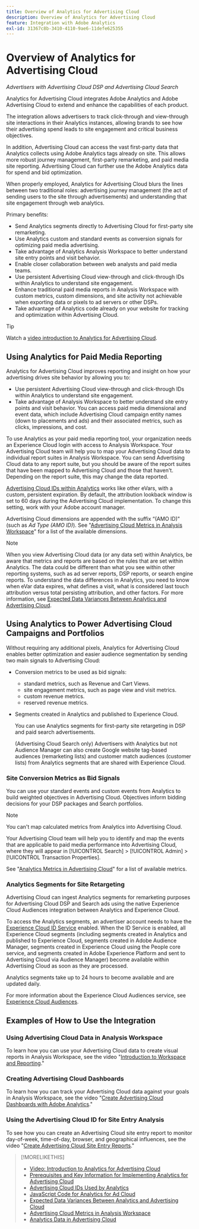 ```yaml
---
title: Overview of Analytics for Advertising Cloud
description: Overview of Analytics for Advertising Cloud
feature: Integration with Adobe Analytics
exl-id: 31367c8b-3410-4110-9ae6-11defe625355
---
```

# Overview of Analytics for Advertising Cloud

*Advertisers with Advertising Cloud DSP and Advertising Cloud Search*

Analytics for Advertising Cloud integrates Adobe Analytics and Adobe Advertising Cloud to extend and enhance the capabilities of each product.

The integration allows advertisers to track click-through and view-through site interactions in their Analytics instances, allowing brands to see how their advertising spend leads to site engagement and critical business objectives.

In addition, Advertising Cloud can access the vast first-party data that Analytics collects using Adobe Analytics tags already on site. This allows more robust journey management, first-party remarketing, and paid media site reporting. Advertising Cloud can further use the Adobe Analytics data for spend and bid optimization.

When properly employed, Analytics for Advertising Cloud blurs the lines between two traditional roles: advertising journey management (the act of sending users to the site through advertisements) and understanding that site engagement through web analytics.

Primary benefits:

* Send Analytics segments directly to Advertising Cloud for first-party site remarketing.
* Use Analytics custom and standard events as conversion signals for optimizing paid media advertising.
* Take advantage of Analytics Analysis Workspace to better understand site entry points and visit behavior.
* Enable closer collaboration between web analysts and paid media teams.
* Use persistent Advertising Cloud view-through and click-through IDs within Analytics to understand site engagement.
* Enhance traditional paid media reports in Analysis Workspace with custom metrics, custom dimensions, and site activity not achievable when exporting data or pixels to ad servers or other DSPs.
* Take advantage of Analytics code already on your website for tracking and optimization within Advertising Cloud.

>[!TIP]
>
> Watch a [video introduction to Analytics for Advertising Cloud](https://experienceleague.adobe.com/docs/advertising-cloud-learn/tutorials/analytics/intro-a4adc.html?lang=en#analytics).

## Using Analytics for Paid Media Reporting

Analytics for Advertising Cloud improves reporting and insight on how your advertising drives site behavior by allowing you to:

* Use persistent Advertising Cloud view-through and click-through IDs within Analytics to understand site engagement.
* Take advantage of Analysis Workspace to better understand site entry points and visit behavior. You can access paid media dimensional and event data, which include Advertising Cloud campaign entity names (down to placements and ads) and their associated metrics, such as clicks, impressions, and cost.

To use Analytics as your paid media reporting tool, your organization needs an Experience Cloud login with access to Analysis Workspace. Your Advertising Cloud team will help you to map your Advertising Cloud data to individual report suites in Analysis Workspace. You can send Advertising Cloud data to any report suite, but you should be aware of the report suites that have been mapped to Advertising Cloud and those that haven't. Depending on the report suite, this may change the data reported.

[Advertising Cloud IDs within Analytics](ids.md) works like other eVars, with a custom, persistent expiration. By default, the attribution lookback window is set to 60 days during the Advertising Cloud implementation. To change this setting, work with your Adobe account manager.

Advertising Cloud dimensions are appended with the suffix “(AMO ID)" (such as *Ad Type (AMO ID)*). See "[Advertising Cloud Metrics in Analysis Workspace](advertising-cloud-metrics-in-analytics.md)" for a list of the available dimensions.

>[!NOTE]
>
> When you view Advertising Cloud data (or any data set) within Analytics, be aware that metrics and reports are based on the rules that are set within Analytics. The data could be different than what you see within other reporting systems, such as ad server reports, DSP reports, or search engine reports. To understand the data differences in Analytics, you need to know when eVar data expires, what defines a visit, what is considered last touch attribution versus total persisting attribution, and other factors. For more information, see [Expected Data Variances Between Analytics and Advertising Cloud](data-variances.md).

## Using Analytics to Power Advertising Cloud Campaigns and Portfolios

Without requiring any additional pixels, Analytics for Advertising Cloud enables better optimization and easier audience segmentation by sending two main signals to Advertising Cloud:

* Conversion metrics to be used as bid signals:
    * standard metrics, such as Revenue and Cart Views.
    * site engagement metrics, such as page view and visit metrics.
    * custom revenue metrics.
    * reserved revenue metrics.
* Segments created in Analytics and published to Experience Cloud.
     
     You can use Analytics segments for first-party site retargeting in DSP and paid search advertisements.
     
     (Advertising Cloud Search only) Advertisers with Analytics but not Audience Manager can also create Google website tag-based audiences (remarketing lists) and customer match audiences (customer lists) from Analytics segments that are shared with Experience Cloud.

### Site Conversion Metrics as Bid Signals

You can use your standard events and custom events from Analytics to build weighted objectives in Advertising Cloud. Objectives inform bidding decisions for your DSP packages and Search portfolios.

>[!NOTE]
>
> You can't map calculated metrics from Analytics into Advertising Cloud.

Your Advertising Cloud team will help you to identify and map the events that are applicable to paid media performance into Advertising Cloud, where they will appear in [!UICONTROL Search] > [!UICONTROL Admin] > [!UICONTROL Transaction Properties].

See "[Analytics Metrics in Advertising Cloud](analytics-data-in-advertising-cloud.md)" for a list of available metrics.

### Analytics Segments for Site Retargeting

Advertising Cloud can ingest Analytics segments for remarketing purposes for Advertising Cloud DSP and Search ads using the native Experience Cloud Audiences integration between Analytics and Experience Cloud.

To access the Analytics segments, an advertiser account needs to have the [Experience Cloud ID Service](https://experienceleague.adobe.com/docs/id-service/using/home.html) enabled. When the ID Service is enabled, all Experience Cloud segments (including segments created in Analytics and published to Experience Cloud, segments created in Adobe Audience Manager, segments created in Experience Cloud using the People core service, and segments created in Adobe Experience Platform and sent to Advertising Cloud via Audience Manager) become available within Advertising Cloud as soon as they are processed.

Analytics segments take up to 24 hours to become available and are updated daily.

For more information about the Experience Cloud Audiences service, see [Experience Cloud Audiences](https://experienceleague.adobe.com/docs/core-services/interface/audiences/audience-library.html).

## Examples of How to Use the Integration

### Using Advertising Cloud Data in Analysis Workspace

 To learn how you can use your Advertising Cloud data to create visual reports in Analysis Workspace, see the video "[Introduction to Workspace and Reporting](https://experienceleague.adobe.com/docs/advertising-cloud-learn/tutorials/analytics/analytics-analysis-workspace-a4adc.html)."

### Creating Advertising Cloud Dashboards

To learn how you can track your Advertising Cloud data against your goals in Analysis Workspace, see the video "[Create Advertising Cloud Dashboards with Adobe Analytics](https://experienceleague.adobe.com/docs/advertising-cloud-learn/tutorials/analytics/analytics-dashboards-a4adc.html)."

### Using the Advertising Cloud ID for Site Entry Analysis

To see how you can create an Advertising Cloud site entry report to monitor day-of-week, time-of-day, browser, and geographical influences, see the video "[Create Advertising Cloud Site Entry Reports](https://experienceleague.adobe.com/docs/advertising-cloud-learn/tutorials/analytics/analytics-site-entry-a4adc.html)."

>[!MORELIKETHIS]
>
>* [Video: Introduction to Analytics for Advertising Cloud](https://experienceleague.adobe.com/docs/advertising-cloud-learn/tutorials/analytics/intro-a4adc.html)
>* [Prerequisites and Key Information for Implementing Analytics for Advertising Cloud](prerequisites.md)
>* [Advertising Cloud IDs Used by Analytics](ids.md)
>* [JavaScript Code for Analytics for Ad Cloud](/help/integrations/analytics/javascript.md)
>* [Expected Data Variances Between Analytics and Advertising Cloud](data-variances.md)
>* [Advertising Cloud Metrics in Analysis Workspace](/help/integrations/analytics/advertising-cloud-metrics-in-analytics.md)
>* [Analytics Data in Advertising Cloud](/help/integrations/analytics/analytics-data-in-advertising-cloud.md)
